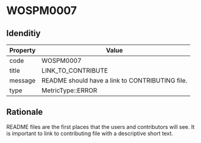 # WOSPM0007

## Idenditiy

| Property        | Value           |
| ------------- |-------------|
| code      | WOSPM0007 |
| title      | LINK_TO_CONTRIBUTE      |
| message | README should have a link to CONTRIBUTING file.     |
| type | MetricType::ERROR      |

## Rationale

README files are the first places that the users and contributors will see. It is important to link to contributing file with a descriptive short text.
